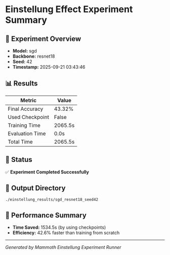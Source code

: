 # Einstellung Effect Experiment Summary

## 🎯 Experiment Overview
- **Model:** sgd
- **Backbone:** resnet18
- **Seed:** 42
- **Timestamp:** 2025-09-21 03:43:46

## 📊 Results
| Metric | Value |
|--------|-------|
| Final Accuracy | 43.32% |
| Used Checkpoint | False |
| Training Time | 2065.5s |
| Evaluation Time | 0.0s |
| Total Time | 2065.5s |

## 🎉 Status
✅ **Experiment Completed Successfully**

## 📁 Output Directory
```
./einstellung_results/sgd_resnet18_seed42
```

## 🚀 Performance Summary
- **Time Saved:** 1534.5s (by using checkpoints)
- **Efficiency:** 42.6% faster than training from scratch

---
*Generated by Mammoth Einstellung Experiment Runner*
